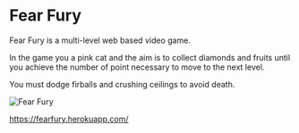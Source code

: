 
# Fear Fury

Fear Fury is a multi-level web based video game. 

In the game you a pink cat and the aim is to collect diamonds and fruits until you achieve the number of point necessary to move to the next level.

You must dodge firballs and crushing ceilings to avoid death. 


![Fear Fury](http://public/images/fearfury.png "Fear Fury")

https://fearfury.herokuapp.com/

